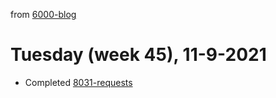 from [6000-blog](../../../6000-blog.md)
# Tuesday (week 45), 11-9-2021

- Completed [8031-requests](8031-requests.md)